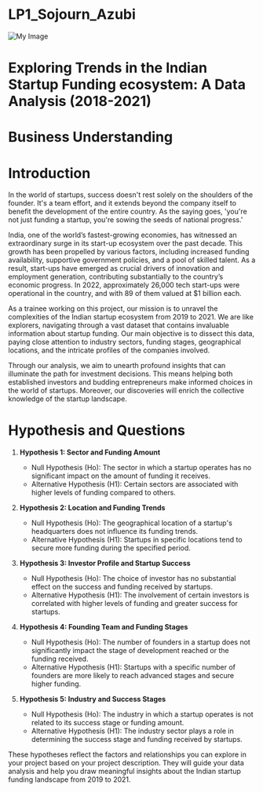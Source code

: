 # LP1_Sojourn_Azubi
![My Image](https://www.mercy.edu/sites/default/files/2020-07/iStock-1150199386.jpg)

# Exploring Trends in the Indian  Startup Funding ecosystem: A Data Analysis (2018-2021)

# Business Understanding 

# Introduction

In the world of startups, success doesn't rest solely on the shoulders of the founder. It's a team effort, and it extends beyond the company itself to benefit the development of the entire country. As the saying goes, 'you're not just funding a startup, you're sowing the seeds of national progress.'

India, one of the world’s fastest-growing economies, has witnessed an extraordinary surge in its start-up ecosystem over the past decade. This growth has been propelled by various factors, including increased funding availability, supportive government policies, and a pool of skilled talent. As a result, start-ups have emerged as crucial drivers of innovation and employment generation, contributing substantially to the country’s economic progress. In 2022, approximately 26,000 tech start-ups were operational in the country, and with 89 of them valued at $1 billion each. 

As a trainee working on this project, our mission is to unravel the complexities of the Indian startup ecosystem from 2019 to 2021. We are like explorers, navigating through a vast dataset that contains invaluable information about startup funding. Our main objective is to dissect this data, paying close attention to industry sectors, funding stages, geographical locations, and the intricate profiles of the companies involved. 

Through our analysis, we aim to unearth profound insights that can illuminate the path for investment decisions. This means helping both established investors and budding entrepreneurs make informed choices in the world of startups. Moreover, our discoveries will enrich the collective knowledge of the startup landscape.


# Hypothesis and Questions

1. **Hypothesis 1: Sector and Funding Amount** 
   - Null Hypothesis (Ho): The sector in which a startup operates has no significant impact on the amount of funding it receives.
   - Alternative Hypothesis (H1): Certain sectors are associated with higher levels of funding compared to others.

2. **Hypothesis 2: Location and Funding Trends**
   - Null Hypothesis (Ho): The geographical location of a startup's headquarters does not influence its funding trends.
   - Alternative Hypothesis (H1): Startups in specific locations tend to secure more funding during the specified period.

3. **Hypothesis 3: Investor Profile and Startup Success**
   - Null Hypothesis (Ho): The choice of investor has no substantial effect on the success and funding received by startups.
   - Alternative Hypothesis (H1): The involvement of certain investors is correlated with higher levels of funding and greater success for startups.

4. **Hypothesis 4: Founding Team and Funding Stages**
   - Null Hypothesis (Ho): The number of founders in a startup does not significantly impact the stage of development reached or the funding received.
   - Alternative Hypothesis (H1): Startups with a specific number of founders are more likely to reach advanced stages and secure higher funding.

5. **Hypothesis 5: Industry and Success Stages**
   - Null Hypothesis (Ho): The industry in which a startup operates is not related to its success stage or funding amount.
   - Alternative Hypothesis (H1): The industry sector plays a role in determining the success stage and funding received by startups.

These hypotheses reflect the factors and relationships you can explore in your project based on your project description. They will guide your data analysis and help you draw meaningful insights about the Indian startup funding landscape from 2019 to 2021.

